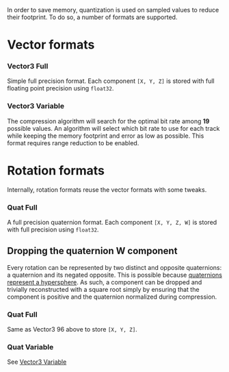 In order to save memory, quantization is used on sampled values to reduce their footprint. To do so, a number of formats are supported.

# Vector formats

### Vector3 Full

Simple full precision format. Each component `[X, Y, Z]` is stored with full floating point precision using `float32`.

### Vector3 Variable

The compression algorithm will search for the optimal bit rate among **19** possible values. An algorithm will select which bit rate to use for each track while keeping the memory footprint and error as low as possible. This format requires range reduction to be enabled.

# Rotation formats

Internally, rotation formats reuse the vector formats with some tweaks.

### Quat Full

A full precision quaternion format. Each component `[X, Y, Z, W]` is stored with full precision using `float32`.

## Dropping the quaternion W component

Every rotation can be represented by two distinct and opposite quaternions: a quaternion and its negated opposite. This is possible because [quaternions represent a hypersphere](https://en.wikipedia.org/wiki/Quaternions_and_spatial_rotation#The_hypersphere_of_rotations). As such, a component can be dropped and trivially reconstructed with a square root simply by ensuring that the component is positive and the quaternion normalized during compression.

### Quat Full

Same as Vector3 96 above to store `[X, Y, Z]`.

### Quat Variable

See [Vector3 Variable](rotation_and_vector_formats.md#vector3-variable)
